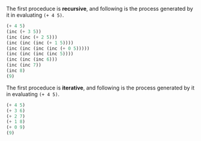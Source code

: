 The first proceduce is **recursive**, and following is the process generated by it in evaluating `(+ 4 5)`.

```scheme
(+ 4 5)
(inc (+ 3 5))
(inc (inc (+ 2 5)))
(inc (inc (inc (+ 1 5))))
(inc (inc (inc (inc (+ 0 5)))))
(inc (inc (inc (inc 5))))
(inc (inc (inc 6)))
(inc (inc 7))
(inc 8)
(9)
```
The first proceduce is **iterative**, and following is the process generated by it in evaluating `(+ 4 5)`.

```scheme
(+ 4 5)
(+ 3 6)
(+ 2 7)
(+ 1 8)
(+ 0 9)
(9)
```
